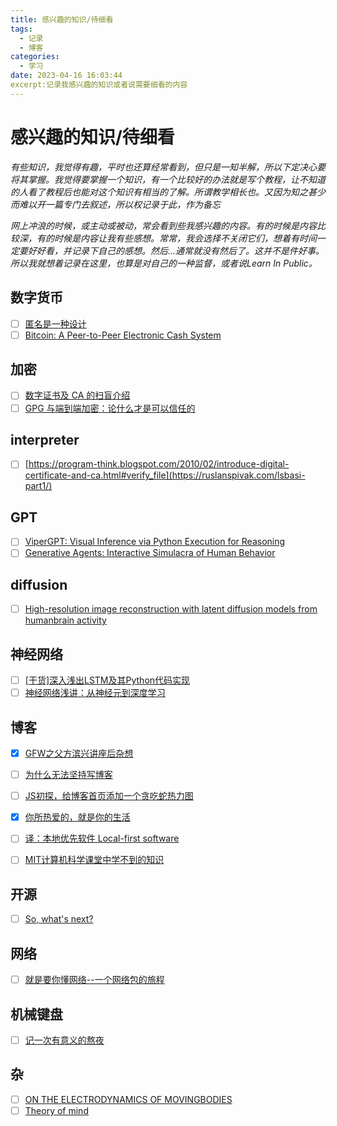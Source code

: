 ```yaml
---
title: 感兴趣的知识/待细看
tags:
  - 记录
  - 博客
categories:
  - 学习
date: 2023-04-16 16:03:44
excerpt:记录我感兴趣的知识或者说需要细看的内容
---
```

# 感兴趣的知识/待细看

*有些知识，我觉得有趣，平时也还算经常看到，但只是一知半解，所以下定决心要将其掌握。我觉得要掌握一个知识，有一个比较好的办法就是写个教程，让不知道的人看了教程后也能对这个知识有相当的了解。所谓教学相长也。又因为知之甚少而难以开一篇专门去叙述，所以权记录于此，作为备忘*

*网上冲浪的时候，或主动或被动，常会看到些我感兴趣的内容。有的时候是内容比较深，有的时候是内容让我有些感想。常常，我会选择不关闭它们，想着有时间一定要好好看，并记录下自己的感想。然后...通常就没有然后了。这并不是件好事。所以我就想着记录在这里，也算是对自己的一种监督，或者说Learn In Public。*

## 数字货币
- [ ] [匿名是一种设计](https://mp.weixin.qq.com/s/wEzbgXh1BDxYjz-xkHs0Gg)
- [ ] [Bitcoin: A Peer-to-Peer Electronic Cash System](https://bitcoin.org/bitcoin.pdf)

## 加密
- [ ] [数字证书及 CA 的扫盲介绍](https://program-think.blogspot.com/2010/02/introduce-digital-certificate-and-ca.html#verify_file)
- [ ] [GPG 与端到端加密：论什么才是可以信任的](https://jysperm.me/2017/09/gpg-and-e2ee/)

## interpreter
- [ ] [https://program-think.blogspot.com/2010/02/introduce-digital-certificate-and-ca.html#verify_file](https://ruslanspivak.com/lsbasi-part1/)

## GPT
- [ ] [ViperGPT: Visual Inference via Python Execution for Reasoning](https://viper.cs.columbia.edu/)
- [ ] [Generative Agents: Interactive Simulacra of Human Behavior](https://arxiv.org/abs/2304.03442)

## diffusion
- [ ] [High-resolution image reconstruction with latent diffusion models from humanbrain activity](https://www.biorxiv.org/content/10.1101/2022.11.18.517004v2.full.pdf)

## 神经网络
- [ ] [[干货]深入浅出LSTM及其Python代码实现](https://zhuanlan.zhihu.com/p/104475016)
- [ ] [神经网络浅讲：从神经元到深度学习](https://www.cnblogs.com/subconscious/p/5058741.html)

## 博客
- [x] [GFW之父方滨兴讲座后杂想](https://luolei.org/gfw/)
- [ ] [为什么无法坚持写博客](https://lutaonan.com/blog/reason-why-your-blog-is-not-alive/)
- [ ] [JS初探，给博客首页添加一个贪吃蛇热力图](https://yzyyz.top/archives/js_snake.html)
- [x] [你所热爱的，就是你的生活](https://plumz.me/archives/12906/)
- [ ] [译：本地优先软件 Local-first software](https://www.zxch3n.com/local-first/)
- [ ] [MIT计算机科学课堂中学不到的知识](https://densecollections.top/posts/4074/)


## 开源
- [ ] [So, what's next?](https://github.com/zloirock/core-js/blob/master/docs/2023-02-14-so-whats-next.md)

## 网络
- [ ] [就是要你懂网络--一个网络包的旅程](https://plantegg.github.io/2019/05/15/%E5%B0%B1%E6%98%AF%E8%A6%81%E4%BD%A0%E6%87%82%E7%BD%91%E7%BB%9C--%E4%B8%80%E4%B8%AA%E7%BD%91%E7%BB%9C%E5%8C%85%E7%9A%84%E6%97%85%E7%A8%8B/)

## 机械键盘
- [ ] [记一次有意义的熬夜](https://freemind.pluskid.org/electronics/5x12-keyboard-debugging2/)
## 杂
- [ ] [ON THE ELECTRODYNAMICS OF MOVINGBODIES](https://www.physics.umd.edu/courses/Phys606/spring_2011/einstein_electrodynamics_of_moving_bodies.pdf)
- [ ] [Theory of mind](https://en.wikipedia.org/wiki/Theory_of_mind)